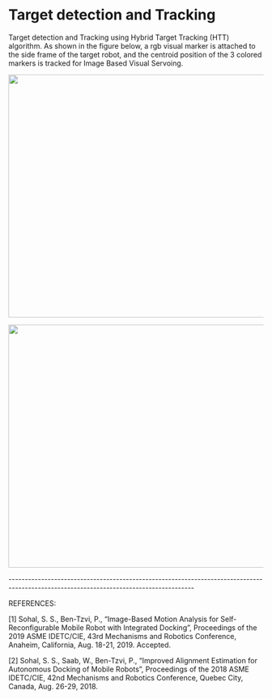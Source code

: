 # Target detection and Tracking

Target detection and Tracking using Hybrid Target Tracking (HTT) algorithm. As shown in the figure below, a rgb visual marker is attached to the side frame of the target robot, and the centroid position of the 3 colored markers is tracked for Image Based Visual Servoing.

<p align="center">
  <img width="640" height="480" src="https://user-images.githubusercontent.com/50490953/58768304-3c38ec80-8567-11e9-9775-2118519ce612.png">
</p>

<p align="center">
  <img width="640" height="480" src="https://user-images.githubusercontent.com/50490953/58768304-3c38ec80-8567-11e9-9775-2118519ce612.png">
</p>
---------------------------------------------------------------------------------------------------------------------------------------

REFERENCES:

[1] Sohal, S. S., Ben-Tzvi, P., “Image-Based Motion Analysis for Self-Reconfigurable Mobile Robot with Integrated Docking”, Proceedings of the 2019 ASME IDETC/CIE, 43rd Mechanisms and Robotics Conference, Anaheim, California, Aug. 18-21, 2019. Accepted.

[2] Sohal, S. S., Saab, W., Ben-Tzvi, P., “Improved Alignment Estimation for Autonomous Docking of Mobile Robots”, Proceedings of the 2018 ASME IDETC/CIE, 42nd Mechanisms and Robotics Conference, Quebec City, Canada, Aug. 26-29, 2018.
